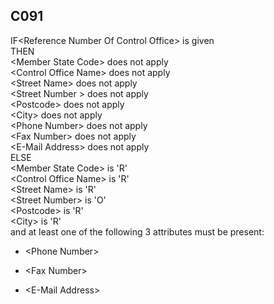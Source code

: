 ## C091
IF&lt;Reference Number Of Control Office&gt; is given  
THEN  
&lt;Member State Code&gt; does not apply  
&lt;Control Office Name&gt; does not apply  
&lt;Street Name&gt; does not apply  
&lt;Street Number &gt; does not apply  
&lt;Postcode&gt; does not apply  
&lt;City&gt; does not apply  
&lt;Phone Number&gt; does not apply  
&lt;Fax Number&gt; does not apply  
&lt;E-Mail Address&gt; does not apply  
ELSE  
&lt;Member State Code&gt; is 'R'  
&lt;Control Office Name&gt; is 'R'  
&lt;Street Name&gt; is 'R'  
&lt;Street Number&gt; is 'O'  
&lt;Postcode&gt; is 'R'  
&lt;City&gt; is 'R'  
and at least one of the following 3 attributes must be present:  
  
 - &lt;Phone Number&gt;  
  
 - &lt;Fax Number&gt;  
  
 - &lt;E-Mail Address&gt;

